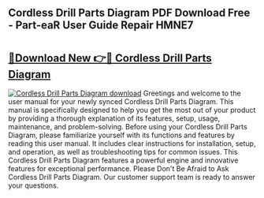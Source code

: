 ## Cordless Drill Parts Diagram PDF Download Free - Part-eaR User Guide Repair HMNE7

# <h2><a href="http://dfkbzx.blite.top/?on=Cordless+Drill+Parts+Diagram">🔗Download New 👉🔴 Cordless Drill Parts Diagram</a></h2>

[![Cordless Drill Parts Diagram download](https://i.imgur.com/lujVjoI.png)](http://dfkbzx.blite.top/?on=Cordless+Drill+Parts+Diagram)
Greetings and welcome to the user manual for your newly synced Cordless Drill Parts Diagram. This manual is specifically designed to help you get the most out of your product by providing a thorough explanation of its features, setup, usage, maintenance, and problem-solving. Before using your Cordless Drill Parts Diagram, please familiarize yourself with its functions and features by reading this user manual. It includes clear instructions for installation, setup, and operation, as well as troubleshooting tips for common issues. This Cordless Drill Parts Diagram features a powerful engine and innovative features for exceptional performance. Please Don't Be Afraid to Ask Cordless Drill Parts Diagram. Our customer support team is ready to answer your questions.
